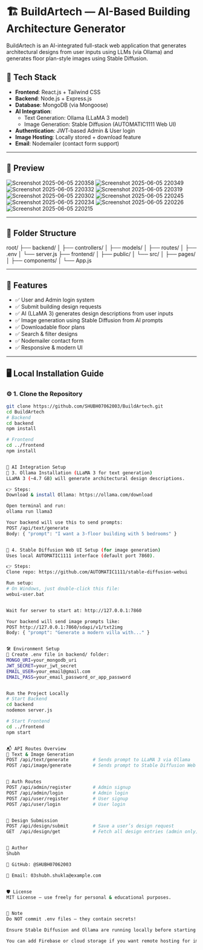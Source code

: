 # 🏗️ BuildArtech — AI-Based Building Architecture Generator

BuildArtech is an AI-integrated full-stack web application that generates architectural designs from user inputs using LLMs (via Ollama) and generates floor plan-style images using Stable Diffusion.

## 🚀 Tech Stack

- **Frontend**: React.js + Tailwind CSS  
- **Backend**: Node.js + Express.js  
- **Database**: MongoDB (via Mongoose)  
- **AI Integration**:
  - Text Generation: Ollama (LLaMA 3 model)
  - Image Generation: Stable Diffusion (AUTOMATIC1111 Web UI)
- **Authentication**: JWT-based Admin & User login  
- **Image Hosting**: Locally stored + download feature  
- **Email**: Nodemailer (contact form support)

---

## 📸 Preview


![Screenshot 2025-06-05 220358](https://github.com/user-attachments/assets/bebb96fe-8fc6-49a6-a565-9e2118869c28)
![Screenshot 2025-06-05 220349](https://github.com/user-attachments/assets/e7acf769-895d-48a1-aa9e-5845f4c2b02a)
![Screenshot 2025-06-05 220332](https://github.com/user-attachments/assets/909443fe-1724-409d-844c-199f96cbbe8c)
![Screenshot 2025-06-05 220319](https://github.com/user-attachments/assets/aa277037-c3b7-48c5-a49d-946fa9e2a651)
![Screenshot 2025-06-05 220302](https://github.com/user-attachments/assets/a0bfc41d-732a-423f-ba51-8e8927ef320e)
![Screenshot 2025-06-05 220245](https://github.com/user-attachments/assets/0f245f63-6634-4f6a-8b57-9450eba4d09c)
![Screenshot 2025-06-05 220234](https://github.com/user-attachments/assets/637aec09-ed4d-482c-81cc-2660d4b2ccac)
![Screenshot 2025-06-05 220226](https://github.com/user-attachments/assets/5502249e-4255-4c59-a5fe-fe8f282933ab)
![Screenshot 2025-06-05 220215](https://github.com/user-attachments/assets/998d7986-8f77-4722-92e8-2eba7b25aa9b)

---

## 📁 Folder Structure
root/
├── backend/
│ ├── controllers/
│ ├── models/
│ ├── routes/
│ ├── .env
│ └── server.js
├── frontend/
│ ├── public/
│ └── src/
│ ├── pages/
│ ├── components/
│ └── App.js


---

## 🧠 Features

- ✅ User and Admin login system  
- ✅ Submit building design requests  
- ✅ AI (LLaMA 3) generates design descriptions from user inputs  
- ✅ Image generation using Stable Diffusion from AI prompts  
- ✅ Downloadable floor plans  
- ✅ Search & filter designs  
- ✅ Nodemailer contact form  
- ✅ Responsive & modern UI  

---

## 🖥️ Local Installation Guide

### ⚙️ 1. Clone the Repository

```bash
git clone https://github.com/SHUBH07062003/BuildArtech.git
cd BuildArtech
# Backend
cd backend
npm install

# Frontend
cd ../frontend
npm install


🤖 AI Integration Setup
🧠 3. Ollama Installation (LLaMA 3 for text generation)
LLaMA 3 (~4.7 GB) will generate architectural design descriptions.

👉 Steps:
Download & install Ollama: https://ollama.com/download

Open terminal and run:
ollama run llama3

Your backend will use this to send prompts:
POST /api/text/generate
Body: { "prompt": "I want a 3-floor building with 5 bedrooms" }


🎨 4. Stable Diffusion Web UI Setup (for image generation)
Uses local AUTOMATIC1111 interface (default port 7860).

👉 Steps:
Clone repo: https://github.com/AUTOMATIC1111/stable-diffusion-webui

Run setup:
# On Windows, just double-click this file:
webui-user.bat


Wait for server to start at: http://127.0.0.1:7860

Your backend will send image prompts like:
POST http://127.0.0.1:7860/sdapi/v1/txt2img
Body: { "prompt": "Generate a modern villa with..." }


🛠️ Environment Setup
📄 Create .env file in backend/ folder:
MONGO_URI=your_mongodb_uri
JWT_SECRET=your_jwt_secret
EMAIL_USER=your_email@gmail.com
EMAIL_PASS=your_email_password_or_app_password


Run the Project Locally
# Start Backend
cd backend
nodemon server.js

# Start Frontend
cd ../frontend
npm start


📬 API Routes Overview
🧾 Text & Image Generation
POST /api/text/generate         # Sends prompt to LLaMA 3 via Ollama
POST /api/image/generate        # Sends prompt to Stable Diffusion Web UI


🧑 Auth Routes
POST /api/admin/register        # Admin signup
POST /api/admin/login           # Admin login
POST /api/user/register         # User signup
POST /api/user/login            # User login


📂 Design Submission
POST /api/design/submit         # Save a user’s design request
GET  /api/design/get            # Fetch all design entries (admin only)


👤 Author
Shubh

🔗 GitHub: @SHUBH07062003

📧 Email: 03shubh.shukla@example.com


🛡️ License
MIT License — use freely for personal & educational purposes.


📌 Note
Do NOT commit .env files — they contain secrets!

Ensure Stable Diffusion and Ollama are running locally before starting backend.

You can add Firebase or cloud storage if you want remote hosting for images in the future.


